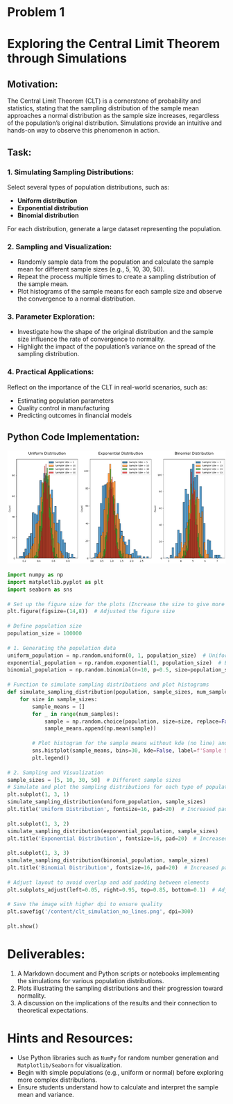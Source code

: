 # Problem 1

# Exploring the Central Limit Theorem through Simulations

## Motivation:
The Central Limit Theorem (CLT) is a cornerstone of probability and statistics, stating that the sampling distribution of the sample mean approaches a normal distribution as the sample size increases, regardless of the population’s original distribution. Simulations provide an intuitive and hands-on way to observe this phenomenon in action.

## Task:

### 1. Simulating Sampling Distributions:
Select several types of population distributions, such as:
- **Uniform distribution**
- **Exponential distribution**
- **Binomial distribution**

For each distribution, generate a large dataset representing the population.

### 2. Sampling and Visualization:
- Randomly sample data from the population and calculate the sample mean for different sample sizes (e.g., 5, 10, 30, 50).
- Repeat the process multiple times to create a sampling distribution of the sample mean.
- Plot histograms of the sample means for each sample size and observe the convergence to a normal distribution.

### 3. Parameter Exploration:
- Investigate how the shape of the original distribution and the sample size influence the rate of convergence to normality.
- Highlight the impact of the population’s variance on the spread of the sampling distribution.

### 4. Practical Applications:
Reflect on the importance of the CLT in real-world scenarios, such as:
- Estimating population parameters
- Quality control in manufacturing
- Predicting outcomes in financial models

## Python Code Implementation:

![alt text](image.png)

```python
import numpy as np
import matplotlib.pyplot as plt
import seaborn as sns

# Set up the figure size for the plots (Increase the size to give more room for elements)
plt.figure(figsize=(14,8))  # Adjusted the figure size

# Define population size
population_size = 100000

# 1. Generating the population data
uniform_population = np.random.uniform(0, 1, population_size)  # Uniform distribution
exponential_population = np.random.exponential(1, population_size)  # Exponential distribution
binomial_population = np.random.binomial(n=10, p=0.5, size=population_size)  # Binomial distribution

# Function to simulate sampling distributions and plot histograms
def simulate_sampling_distribution(population, sample_sizes, num_samples=1000):
    for size in sample_sizes:
        sample_means = []
        for _ in range(num_samples):
            sample = np.random.choice(population, size=size, replace=False)
            sample_means.append(np.mean(sample))
        
        # Plot histogram for the sample means without kde (no line) and with increased bin size to avoid overlap
        sns.histplot(sample_means, bins=30, kde=False, label=f'Sample Size = {size}')  # kde=False removes the lines
        plt.legend()

# 2. Sampling and Visualization
sample_sizes = [5, 10, 30, 50]  # Different sample sizes
# Simulate and plot the sampling distributions for each type of population
plt.subplot(1, 3, 1)
simulate_sampling_distribution(uniform_population, sample_sizes)
plt.title('Uniform Distribution', fontsize=16, pad=20)  # Increased padding to move title up

plt.subplot(1, 3, 2)
simulate_sampling_distribution(exponential_population, sample_sizes)
plt.title('Exponential Distribution', fontsize=16, pad=20)  # Increased padding to move title up

plt.subplot(1, 3, 3)
simulate_sampling_distribution(binomial_population, sample_sizes)
plt.title('Binomial Distribution', fontsize=16, pad=20)  # Increased padding to move title up

# Adjust layout to avoid overlap and add padding between elements
plt.subplots_adjust(left=0.05, right=0.95, top=0.85, bottom=0.1)  # Adjusted the top padding

# Save the image with higher dpi to ensure quality
plt.savefig('/content/clt_simulation_no_lines.png', dpi=300)

plt.show()

```

# Deliverables:
1. A Markdown document and Python scripts or notebooks implementing the simulations for various population distributions.
2. Plots illustrating the sampling distributions and their progression toward normality.
3. A discussion on the implications of the results and their connection to theoretical expectations.

# Hints and Resources:
- Use Python libraries such as `NumPy` for random number generation and `Matplotlib/Seaborn` for visualization.
- Begin with simple populations (e.g., uniform or normal) before exploring more complex distributions.
- Ensure students understand how to calculate and interpret the sample mean and variance.


